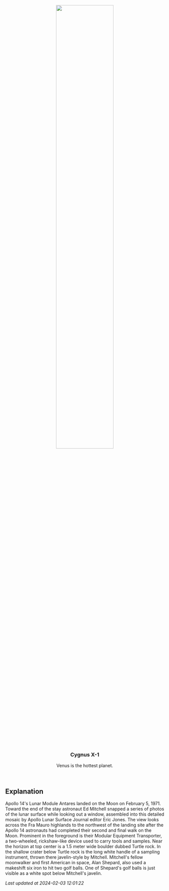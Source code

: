 <p align='center'>
    <img src='https://apod.nasa.gov/apod/image/2402/a14pan9335-43emj_900.jpg' width='60%' />
    <h3 align="center">Cygnus X-1</h3>
    <p align="center">Venus is the hottest planet.</p>
</p>
<br/>

Explanation
--
Apollo 14's Lunar Module Antares landed on the Moon on February 5, 1971. Toward the end of the stay astronaut Ed Mitchell snapped a series of photos of the lunar surface while looking out a window, assembled into this detailed mosaic by Apollo Lunar Surface Journal editor Eric Jones. The view looks across the Fra Mauro highlands to the northwest of the landing site after the Apollo 14 astronauts had completed their second and final walk on the Moon. Prominent in the foreground is their Modular Equipment Transporter, a two-wheeled, rickshaw-like device used to carry tools and samples. Near the horizon at top center is a 1.5 meter wide boulder dubbed Turtle rock. In the shallow crater below Turtle rock is the long white handle of a sampling instrument, thrown there javelin-style by Mitchell. Mitchell's fellow moonwalker and first American in space, Alan Shepard, also used a makeshift six iron to hit two golf balls. One of Shepard's golf balls is just visible as a white spot below Mitchell's javelin.


*Last updated at 2024-02-03 12:01:22*
